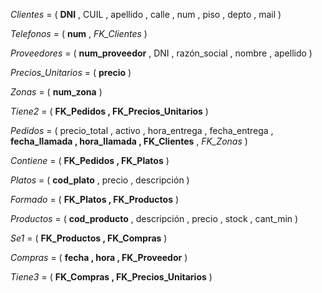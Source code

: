 *Clientes* = ( **DNI** , CUIL , apellido , calle , num , piso , depto , mail )

*Telefonos* = ( **num** , *FK_Clientes* )

*Proveedores* = ( **num_proveedor** , DNI , razón_social , nombre , apellido )

*Precios_Unitarios* = ( **precio** )

*Zonas* = ( **num_zona** )

*Tiene2* = ( **FK_Pedidos , FK_Precios_Unitarios** )

*Pedidos* = ( precio_total , activo , hora_entrega , fecha_entrega , **fecha_llamada , hora_llamada , FK_Clientes** , *FK_Zonas* )

*Contiene* = ( **FK_Pedidos , FK_Platos** )

*Platos* = ( **cod_plato** , precio , descripción )

*Formado* = ( **FK_Platos , FK_Productos** )

*Productos* = ( **cod_producto** , descripción , precio , stock , cant_min )

*Se1* = ( **FK_Productos , FK_Compras** )

*Compras* = ( **fecha , hora , FK_Proveedor** )

*Tiene3* = ( **FK_Compras , FK_Precios_Unitarios** )
